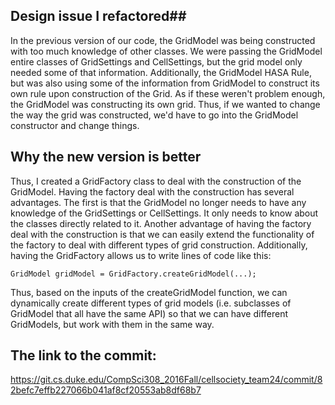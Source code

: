 ## Design issue I refactored##

In the previous version of our code, the GridModel was being constructed with too much knowledge of other classes.  We were passing the GridModel entire classes of GridSettings and CellSettings, but the grid model only needed some of that information.  Additionally, the GridModel HASA Rule, but was also using some of the information from GridModel to construct its own rule upon construction of the Grid. As if these weren't problem enough, the GridModel was constructing its own grid.  Thus, if we wanted to change the way the grid was constructed, we'd have to go into the GridModel constructor and change things.

## Why the new version is better ##

Thus, I created a GridFactory class to deal with the construction of the GridModel.  Having the factory deal with the construction has several advantages.  The first is that the GridModel no longer needs to have any knowledge of the GridSettings or CellSettings.  It only needs to know about the classes directly related to it. Another advantage of having the factory deal with the construction is that we can easily extend the functionality of the factory to deal with different types of grid construction.  Additionally, having the GridFactory allows us to write lines of code like this:

    GridModel gridModel = GridFactory.createGridModel(...);

Thus, based on the inputs of the createGridModel function, we can dynamically create different types of grid models (i.e. subclasses of GridModel that all have the same API) so that we can have different GridModels, but work with them in the same way.

## The link to the commit: ##

https://git.cs.duke.edu/CompSci308_2016Fall/cellsociety_team24/commit/82befc7effb227066b041af8cf20553ab8df68b7